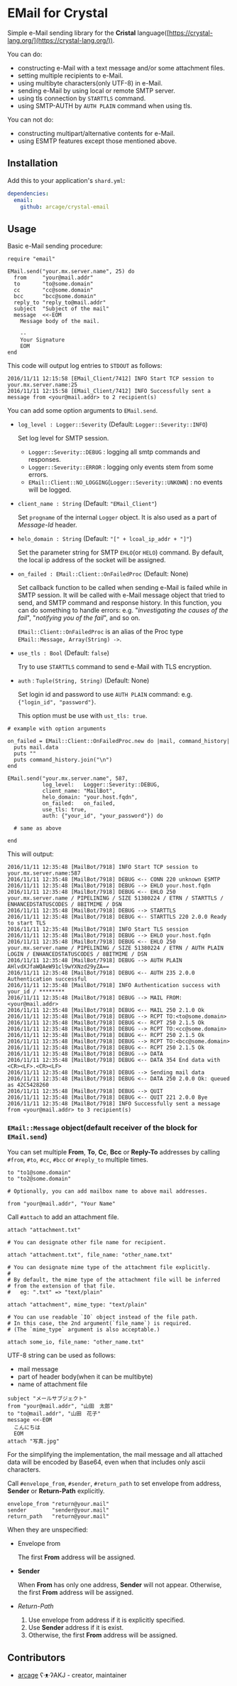 # EMail for Crystal

Simple e-Mail sending library for the **Cristal** language([https://crystal-lang.org/](https://crystal-lang.org/)).

You can do:

- constructing e-Mail with a text message and/or some attachment files.
- setting multiple recipients to e-Mail.
- using multibyte characters(only UTF-8) in e-Mail.
- sending e-Mail by using local or remote SMTP server.
- using tls connection by `STARTTLS` command.
- using SMTP-AUTH by `AUTH PLAIN` command when using tls.

You can not do:

- constructing multipart/alternative contents for e-Mail.
- using ESMTP features except those mentioned above.

## Installation

Add this to your application's `shard.yml`:

```yaml
dependencies:
  email:
    github: arcage/crystal-email
```

## Usage

Basic e-Mail sending procedure:

```crystal
require "email"

EMail.send("your.mx.server.name", 25) do
  from     "your@mail.addr"
  to       "to@some.domain"
  cc       "cc@some.domain"
  bcc      "bcc@some.domain"
  reply_to "reply_to@mail.addr"
  subject  "Subject of the mail"
  message  <<-EOM
    Message body of the mail.

    --
    Your Signature
    EOM
end
```

This code will output log entries to `STDOUT` as follows:

```text
2016/11/11 12:15:58 [EMail_Client/7412] INFO Start TCP session to your.mx.server.name:25
2016/11/11 12:15:58 [EMail_Client/7412] INFO Successfully sent a message from <your@mail.addr> to 2 recipient(s)
```

You can add some option arguments to `EMail.send`.

- `log_level : Logger::Severity` (Default: `Logger::Severity::INFO`)

    Set log level for SMTP session.

    - `Logger::Severity::DEBUG` : logging all smtp commands and responses.
    - `Logger::Severity::ERROR` : logging only events stem from some errors.
    - `EMail::Client::NO_LOGGING`(`Logger::Severity::UNKOWN`) : no events will be logged.

- `client_name : String` (Default: `"EMail_Client"`)

    Set `progname` of the internal `Logger` object. It is also used as a part of _Message-Id_ header.

- `helo_domain : String` (Default: `"[" + lcoal_ip_addr + "]"`)

    Set the parameter string for SMTP `EHLO`(or `HELO`) command. By default, the local ip address of the socket will be assigned.

- `on_failed : EMail::Client::OnFailedProc` (Default: None)

    Set callback function to be called when sending e-Mail is failed while in SMTP session. It will be called with e-Mail message object that tried to send, and SMTP command and response history. In this function, you can do something to handle errors: e.g. "_investigating the causes of the fail_", "_notifying you of the fail_", and so on.

    `EMail::Client::OnFailedProc` is an alias of the Proc type `EMail::Message, Array(String) ->`.

- `use_tls : Bool` (Default: `false`)

    Try to use `STARTTLS` command to send e-Mail with TLS encryption.

- `auth` : `Tuple(String, String)` (Default: None)

    Set login id and password to use `AUTH PLAIN` command: e.g. `{"login_id", "password"}`.

    This option must be use with `ust_tls: true`.

```crystal
# example with option arguments

on_failed = EMail::Client::OnFailedProc.new do |mail, command_history|
  puts mail.data
  puts ""
  puts command_history.join("\n")
end

EMail.send("your.mx.server.name", 587,
           log_level:   Logger::Severity::DEBUG,
           client_name: "MailBot",
           helo_domain: "your.host.fqdn",
           on_failed:   on_failed,
           use_tls: true,
           auth: {"your_id", "your_password"}) do

  # same as above

end
```

This will output:

```text
2016/11/11 12:35:48 [MailBot/7918] INFO Start TCP session to your.mx.server.name:587
2016/11/11 12:35:48 [MailBot/7918] DEBUG <-- CONN 220 unknown ESMTP
2016/11/11 12:35:48 [MailBot/7918] DEBUG --> EHLO your.host.fqdn
2016/11/11 12:35:48 [MailBot/7918] DEBUG <-- EHLO 250 your.mx.server.name / PIPELINING / SIZE 51380224 / ETRN / STARTTLS / ENHANCEDSTATUSCODES / 8BITMIME / DSN
2016/11/11 12:35:48 [MailBot/7918] DEBUG --> STARTTLS
2016/11/11 12:35:48 [MailBot/7918] DEBUG <-- STARTTLS 220 2.0.0 Ready to start TLS
2016/11/11 12:35:48 [MailBot/7918] INFO Start TLS session
2016/11/11 12:35:48 [MailBot/7918] DEBUG --> EHLO your.host.fqdn
2016/11/11 12:35:48 [MailBot/7918] DEBUG <-- EHLO 250 your.mx.server.name / PIPELINING / SIZE 51380224 / ETRN / AUTH PLAIN LOGIN / ENHANCEDSTATUSCODES / 8BITMIME / DSN
2016/11/11 12:35:48 [MailBot/7918] DEBUG --> AUTH PLAIN AHlvdXJfaWQAeW91cl9wYXNzd29yZA==
2016/11/11 12:35:48 [MailBot/7918] DEBUG <-- AUTH 235 2.0.0 Authentication successful
2016/11/11 12:35:48 [MailBot/7918] INFO Authentication success with your_id / ********
2016/11/11 12:35:48 [MailBot/7918] DEBUG --> MAIL FROM:<your@mail.addr>
2016/11/11 12:35:48 [MailBot/7918] DEBUG <-- MAIL 250 2.1.0 Ok
2016/11/11 12:35:48 [MailBot/7918] DEBUG --> RCPT TO:<to@some.domain>
2016/11/11 12:35:48 [MailBot/7918] DEBUG <-- RCPT 250 2.1.5 Ok
2016/11/11 12:35:48 [MailBot/7918] DEBUG --> RCPT TO:<cc@some.domain>
2016/11/11 12:35:48 [MailBot/7918] DEBUG <-- RCPT 250 2.1.5 Ok
2016/11/11 12:35:48 [MailBot/7918] DEBUG --> RCPT TO:<bcc@some.domain>
2016/11/11 12:35:48 [MailBot/7918] DEBUG <-- RCPT 250 2.1.5 Ok
2016/11/11 12:35:48 [MailBot/7918] DEBUG --> DATA
2016/11/11 12:35:48 [MailBot/7918] DEBUG <-- DATA 354 End data with <CR><LF>.<CR><LF>
2016/11/11 12:35:48 [MailBot/7918] DEBUG --> Sending mail data
2016/11/11 12:35:48 [MailBot/7918] DEBUG <-- DATA 250 2.0.0 Ok: queued as 42C5428260
2016/11/11 12:35:48 [MailBot/7918] DEBUG --> QUIT
2016/11/11 12:35:48 [MailBot/7918] DEBUG <-- QUIT 221 2.0.0 Bye
2016/11/11 12:35:48 [MailBot/7918] INFO Successfully sent a message from <your@mail.addr> to 3 recipient(s)
```

### `EMail::Message` object(default receiver of the block for `EMail.send`)

You can set multiple **From**, **To**, **Cc**, **Bcc** or **Reply-To** addresses by calling `#from`, `#to`, `#cc`, `#bcc` or `#reply_to` multiple times.

```crystal
to "to1@some.domain"
to "to2@some.domain"

# Optionally, you can add mailbox name to above mail addresses.

from "your@mail.addr", "Your Name"
```

Call `#attach` to add an attachment file.

```crystal
attach "attachment.txt"

# You can designate other file name for recipient.

attach "attachment.txt", file_name: "other_name.txt"

# You can designate mime type of the attachment file explicitly.
#
# By default, the mime type of the attachment file will be inferred
# from the extension of that file.
#   eg: ".txt" => "text/plain"

attach "attachment", mime_type: "text/plain"

# You can use readable `IO` object instead of the file path.
# In this case, the 2nd argument(`file_name`) is required.
# (The `mime_type` argument is also acceptable.)

attach some_io, file_name: "other_name.txt"
```

UTF-8 string can be used as follows:

- mail message
- part of header body(when it can be multibyte)
- name of attachment file

```crystal
subject "メールサブジェクト"
from "your@mail.addr", "山田　太郎"
to "to@mail.addr", "山田　花子"
message <<-EOM
  こんにちは
  EOM
attach "写真.jpg"
```

For the simplifying the implementation, the mail message and all attached data will be encoded by Base64, even when that includes only ascii characters.

Call `#envelope_from`, `#sender`, `#return_path` to set envelope from address, **Sender** or **Return-Path** explicitly.

```crystal
envelope_from "return@your.mail"
sender        "sender@your.mail"
return_path   "return@your.mail"
```

When they are unspecified:

- Envelope from

    The first **From** address will be assigned.

- **Sender**

    When **From** has only one address, **Sender** will not appear. Otherwise, the first **From** address will be assigned.

- _Return-Path_
    1. Use envelope from address if it is explicitly specified.
    2. Use **Sender** address if it is exist.
    3. Otherwise, the first **From** address will be assigned.

## Contributors

- [arcage](https://github.com/arcage) ʕ·ᴥ·ʔAKJ - creator, maintainer
